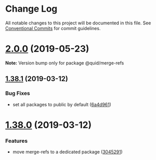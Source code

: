 # Change Log

All notable changes to this project will be documented in this file.
See [Conventional Commits](https://conventionalcommits.org) for commit guidelines.

# [2.0.0](https://github.com/quid/refraction/tree/master/packages/merge-refs/compare/v1.40.1...v2.0.0) (2019-05-23)

**Note:** Version bump only for package @quid/merge-refs





## [1.38.1](https://github.com/quid/refraction/tree/master/packages/merge-refs/compare/v1.38.0...v1.38.1) (2019-03-12)


### Bug Fixes

* set all packages to public by default ([6a4d961](https://github.com/quid/refraction/tree/master/packages/merge-refs/commit/6a4d961))





# [1.38.0](https://github.com/quid/refraction/tree/master/packages/merge-refs/compare/v1.37.0...v1.38.0) (2019-03-12)


### Features

* move merge-refs to a dedicated package ([3045291](https://github.com/quid/refraction/tree/master/packages/merge-refs/commit/3045291))
